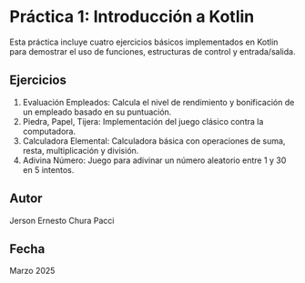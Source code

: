 # Práctica 1: Introducción a Kotlin

Esta práctica incluye cuatro ejercicios básicos implementados en Kotlin para demostrar
el uso de funciones, estructuras de control y entrada/salida.

## Ejercicios

1. Evaluación Empleados: Calcula el nivel de rendimiento y bonificación de un empleado basado en su puntuación.
2. Piedra, Papel, Tijera: Implementación del juego clásico contra la computadora.
3. Calculadora Elemental: Calculadora básica con operaciones de suma, resta, multiplicación y división.
4. Adivina Número: Juego para adivinar un número aleatorio entre 1 y 30 en 5 intentos.

## Autor
Jerson Ernesto Chura Pacci

## Fecha
Marzo 2025